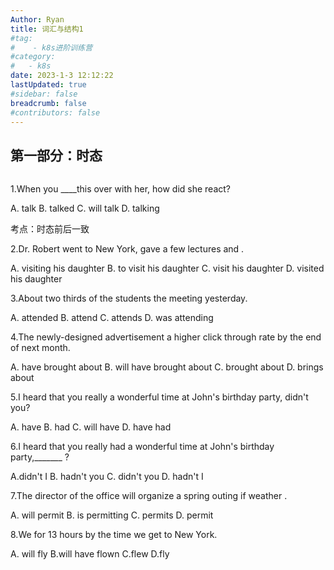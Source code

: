 ```yaml
---
Author: Ryan
title: 词汇与结构1
#tag: 
#    - k8s进阶训练营
#category: 
#   - k8s
date: 2023-1-3 12:12:22
lastUpdated: true
#sidebar: false
breadcrumb: false
#contributors: false
---
```






## **第一部分：时态**

```

```

1.When you ____this over with her, how did she react?

A. talk    B. talked    C. will talk    D. talking



考点：时态前后一致



2.Dr. Robert went to New York, gave a few lectures and     .

A. visiting his daughter  B. to visit his daughter C. visit his daughter  D. visited his daughter

3.About two thirds of the students     the meeting yesterday.

A. attended    B. attend      C. attends     D. was attending

4.The newly-designed advertisement      a higher click through rate by the end of next month.

A. have brought about  B. will have brought about  C. brought about  D. brings about

5.I heard that you really     a wonderful time at John's birthday party, didn't you?

A. have     B. had    C. will have    D. have had

6.I heard that you really had a wonderful time at John's birthday party,_______ ? 

A.didn't I B. hadn't you C. didn't you D. hadn't I 

7.The director of the office will organize a spring outing if weather    .

A. will permit   B. is permitting    C. permits    D. permit

8.We    for 13 hours by the time we get to New York.

A. will fly     B.will have flown  C.flew     D.fly 

